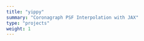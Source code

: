 ```yaml
---
title: "yippy"
summary: "Coronagraph PSF Interpolation with JAX"
type: "projects"
weight: 1
---
```



